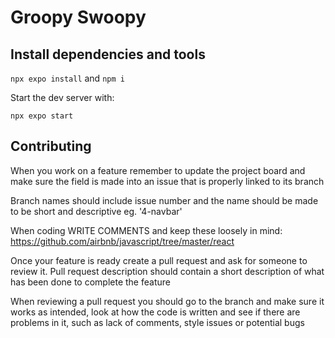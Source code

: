 # Groopy Swoopy



## Install dependencies and tools

` npx expo install ` and `npm i`

Start the dev server with:

` npx expo start `


## Contributing
When you work on a feature remember to update the project board and make sure the field is made into an issue that is properly linked to its branch

Branch names should include issue number and the name should be made to be short and descriptive eg. '4-navbar'

When coding WRITE COMMENTS and keep these loosely in mind: https://github.com/airbnb/javascript/tree/master/react

Once your feature is ready create a pull request and ask for someone to review it. Pull request description should contain a short description of what has been done to complete the feature

When reviewing a pull request you should go to the branch and make sure it works as intended, look at how the code is written and see if there are problems in it, such as lack of comments, style issues or potential bugs

